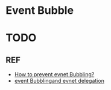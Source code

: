 # Event Bubble

# TODO

## REF 
- [How to prevent evnet Bubbling?](https://programmingsummaries.tistory.com/313?category=485241)
- [event Bubblingand evnet delegation](https://joshua1988.github.io/web-development/javascript/event-propagation-delegation/)